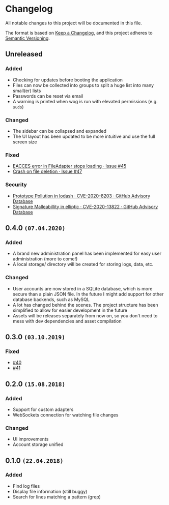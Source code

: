 # Changelog

All notable changes to this project will be documented in this file.

The format is based on [Keep a Changelog](https://keepachangelog.com/en/1.0.0/), 
and this project adheres to [Semantic Versioning](https://semver.org/spec/v2.0.0.html).

## Unreleased

### Added

- Checking for updates before booting the application
- Files can now be collected into groups to split a huge list into many small(er) lists
- Passwords can be reset via email
- A warning is printed when wog is run with elevated permissions (e.g. `sudo`)

### Changed

- The sidebar can be collapsed and expanded
- The UI layout has been updated to be more intuitive and use the full screen size

### Fixed

- [EACCES error in FileAdapter stops loading · Issue #45](https://github.com/wog-js/wog/issues/45)
- [Crash on file deletion · Issue #47](https://github.com/wog-js/wog/issues/47)

### Security

- [Prototype Pollution in lodash · CVE-2020-8203 · GitHub Advisory Database](https://github.com/advisories/GHSA-p6mc-m468-83gw)
- [Signature Malleabillity in elliptic · CVE-2020-13822 · GitHub Advisory Database](https://github.com/advisories/GHSA-vh7m-p724-62c2)

## 0.4.0 `(07.04.2020)`

### Added

- A brand new administration panel has been implemented for easy user administration (more to come!)
- A local storage/ directory will be created for storing logs, data, etc.

### Changed

- User accounts are now stored in a SQLite database, which is more secure than a plain JSON file. In the future I might add support for other database backends, such as MySQL
- A lot has changed behind the scenes. The project structure has been simplified to allow for easier development in the future
- Assets will be releases separately from now on, so you don't need to mess with dev dependencies and asset compilation

## 0.3.0 `(03.10.2019)`

### Fixed

- [#40](https://github.com/wog-js/wog/issues/40)
- [#41](https://github.com/wog-js/wog/issues/41)

## 0.2.0 `(15.08.2018)`

### Added

- Support for custom adapters
- WebSockets connection for watching file changes

### Changed

- UI improvements
- Account storage unified

## 0.1.0 `(22.04.2018)`

### Added

- Find log files
- Display file information (still buggy)
- Search for lines matching a pattern (grep)
